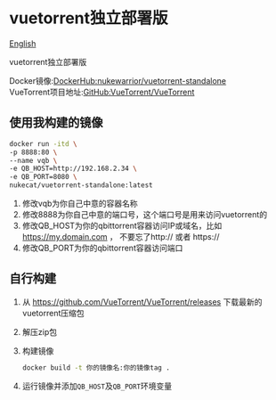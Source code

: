 # vuetorrent独立部署版

[English](README_en.md)

vuetorrent独立部署版

Docker镜像:[DockerHub:nukewarrior/vuetorrent-standalone](https://github.com/nukewarrior/vuetorrent-standalone)  
VueTorrent项目地址:[GitHub:VueTorrent/VueTorrent](https://github.com/VueTorrent/VueTorrent)

## 使用我构建的镜像

```bash
docker run -itd \
-p 8888:80 \
--name vqb \
-e QB_HOST=http://192.168.2.34 \
-e QB_PORT=8080 \
nukecat/vuetorrent-standalone:latest
```

1. 修改vqb为你自己中意的容器名称
2. 修改8888为你自己中意的端口号，这个端口号是用来访问vuetorrent的
3. 修改QB_HOST为你的qbittorrent容器访问IP或域名，比如<https://my.domain.com> ， 不要忘了http:// 或者 https://
4. 修改QB_PORT为你的qbittorrent容器访问端口

## 自行构建

1. 从 <https://github.com/VueTorrent/VueTorrent/releases> 下载最新的vuetorrent压缩包
2. 解压zip包
3. 构建镜像

    ```bash
    docker build -t 你的镜像名:你的镜像tag .
    ```

4. 运行镜像并添加`QB_HOST`及`QB_PORT`环境变量
